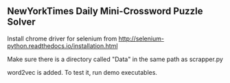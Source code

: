 NewYorkTimes Daily Mini-Crossword Puzzle Solver
-----------------------------------------------
Install chrome driver for selenium from http://selenium-python.readthedocs.io/installation.html

Make sure there is a directory called "Data" in the same path as scrapper.py

word2vec is added. To test it, run demo executables.
